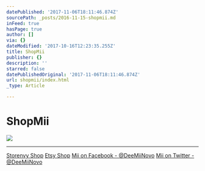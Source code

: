 ```yaml
---
datePublished: '2017-11-06T18:11:46.874Z'
sourcePath: _posts/2016-11-15-shopmii.md
inFeed: true
hasPage: true
author: []
via: {}
dateModified: '2017-10-16T12:23:35.255Z'
title: ShopMii
publisher: {}
description: ''
starred: false
datePublishedOriginal: '2017-11-06T18:11:46.874Z'
url: shopmii/index.html
_type: Article

---
```

# **ShopMii**
![](https://the-grid-user-content.s3-us-west-2.amazonaws.com/28b41c7b-f21b-4773-968e-85c3f2dd961c.jpg)

---

[Storenvy Shop][0]
[Etsy Shop][1]
[Mii on Facebook - @DeeMiiNovo][2]
[Mii on Twitter - @DeeMiiNovo][3]

[0]: https://lgsignd.storenvy.com/
[1]: https://www.etsy.com/shop/lgsamicrafts/
[2]: https://www.facebook.com/DeeMiiNovo/
[3]: https://twitter.com/DeeMiiNovo/